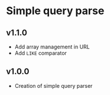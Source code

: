 # Simple query parse

## v1.1.0

- Add array management in URL
- Add `LIKE` comparator

## v1.0.0

- Creation of simple query parser
